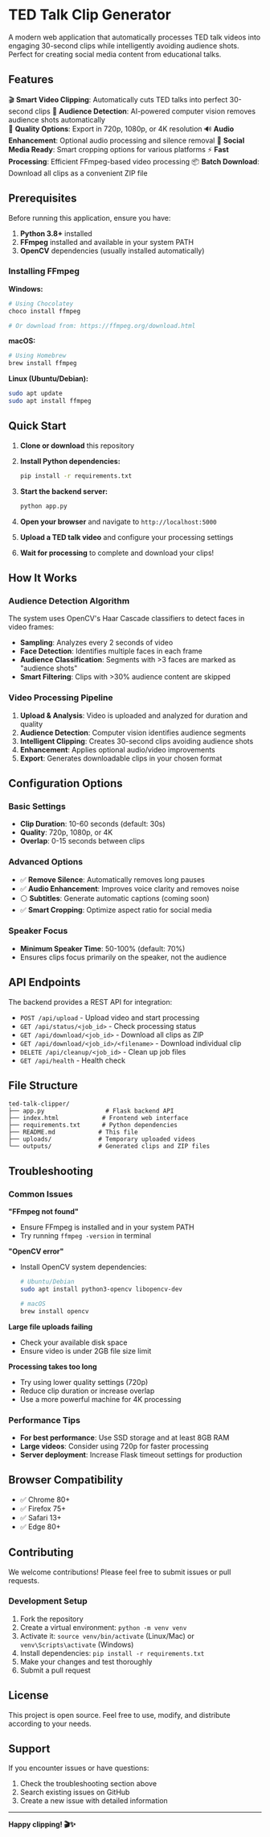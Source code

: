 # TED Talk Clip Generator

A modern web application that automatically processes TED talk videos into engaging 30-second clips while intelligently avoiding audience shots. Perfect for creating social media content from educational talks.

## Features

🎬 **Smart Video Clipping**: Automatically cuts TED talks into perfect 30-second clips
🚫 **Audience Detection**: AI-powered computer vision removes audience shots automatically  
🎨 **Quality Options**: Export in 720p, 1080p, or 4K resolution
🔊 **Audio Enhancement**: Optional audio processing and silence removal
📱 **Social Media Ready**: Smart cropping options for various platforms
⚡ **Fast Processing**: Efficient FFmpeg-based video processing
📦 **Batch Download**: Download all clips as a convenient ZIP file

## Prerequisites

Before running this application, ensure you have:

1. **Python 3.8+** installed
2. **FFmpeg** installed and available in your system PATH
3. **OpenCV** dependencies (usually installed automatically)

### Installing FFmpeg

**Windows:**
```bash
# Using Chocolatey
choco install ffmpeg

# Or download from: https://ffmpeg.org/download.html
```

**macOS:**
```bash
# Using Homebrew
brew install ffmpeg
```

**Linux (Ubuntu/Debian):**
```bash
sudo apt update
sudo apt install ffmpeg
```

## Quick Start

1. **Clone or download** this repository
2. **Install Python dependencies:**
   ```bash
   pip install -r requirements.txt
   ```

3. **Start the backend server:**
   ```bash
   python app.py
   ```

4. **Open your browser** and navigate to `http://localhost:5000`

5. **Upload a TED talk video** and configure your processing settings

6. **Wait for processing** to complete and download your clips!

## How It Works

### Audience Detection Algorithm

The system uses OpenCV's Haar Cascade classifiers to detect faces in video frames:

- **Sampling**: Analyzes every 2 seconds of video
- **Face Detection**: Identifies multiple faces in each frame
- **Audience Classification**: Segments with >3 faces are marked as "audience shots"
- **Smart Filtering**: Clips with >30% audience content are skipped

### Video Processing Pipeline

1. **Upload & Analysis**: Video is uploaded and analyzed for duration and quality
2. **Audience Detection**: Computer vision identifies audience segments
3. **Intelligent Clipping**: Creates 30-second clips avoiding audience shots
4. **Enhancement**: Applies optional audio/video improvements
5. **Export**: Generates downloadable clips in your chosen format

## Configuration Options

### Basic Settings
- **Clip Duration**: 10-60 seconds (default: 30s)
- **Quality**: 720p, 1080p, or 4K
- **Overlap**: 0-15 seconds between clips

### Advanced Options
- ✅ **Remove Silence**: Automatically removes long pauses
- ✅ **Audio Enhancement**: Improves voice clarity and removes noise
- ⚪ **Subtitles**: Generate automatic captions (coming soon)
- ✅ **Smart Cropping**: Optimize aspect ratio for social media

### Speaker Focus
- **Minimum Speaker Time**: 50-100% (default: 70%)
- Ensures clips focus primarily on the speaker, not the audience

## API Endpoints

The backend provides a REST API for integration:

- `POST /api/upload` - Upload video and start processing
- `GET /api/status/<job_id>` - Check processing status
- `GET /api/download/<job_id>` - Download all clips as ZIP
- `GET /api/download/<job_id>/<filename>` - Download individual clip
- `DELETE /api/cleanup/<job_id>` - Clean up job files
- `GET /api/health` - Health check

## File Structure

```
ted-talk-clipper/
├── app.py                 # Flask backend API
├── index.html            # Frontend web interface
├── requirements.txt      # Python dependencies
├── README.md            # This file
├── uploads/             # Temporary uploaded videos
└── outputs/             # Generated clips and ZIP files
```

## Troubleshooting

### Common Issues

**"FFmpeg not found"**
- Ensure FFmpeg is installed and in your system PATH
- Try running `ffmpeg -version` in terminal

**"OpenCV error"**
- Install OpenCV system dependencies:
  ```bash
  # Ubuntu/Debian
  sudo apt install python3-opencv libopencv-dev
  
  # macOS  
  brew install opencv
  ```

**Large file uploads failing**
- Check your available disk space
- Ensure video is under 2GB file size limit

**Processing takes too long**
- Try using lower quality settings (720p)
- Reduce clip duration or increase overlap
- Use a more powerful machine for 4K processing

### Performance Tips

- **For best performance**: Use SSD storage and at least 8GB RAM
- **Large videos**: Consider using 720p for faster processing
- **Server deployment**: Increase Flask timeout settings for production

## Browser Compatibility

- ✅ Chrome 80+
- ✅ Firefox 75+  
- ✅ Safari 13+
- ✅ Edge 80+

## Contributing

We welcome contributions! Please feel free to submit issues or pull requests.

### Development Setup

1. Fork the repository
2. Create a virtual environment: `python -m venv venv`
3. Activate it: `source venv/bin/activate` (Linux/Mac) or `venv\Scripts\activate` (Windows)
4. Install dependencies: `pip install -r requirements.txt`
5. Make your changes and test thoroughly
6. Submit a pull request

## License

This project is open source. Feel free to use, modify, and distribute according to your needs.

## Support

If you encounter issues or have questions:

1. Check the troubleshooting section above
2. Search existing issues on GitHub
3. Create a new issue with detailed information

---

**Happy clipping! 🎬✨**